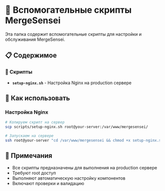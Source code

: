 # 📜 Вспомогательные скрипты MergeSensei

Эта папка содержит вспомогательные скрипты для настройки и обслуживания MergeSensei.

## 📋 Содержимое

### 🔧 Скрипты
- **`setup-nginx.sh`** - Настройка Nginx на production сервере

## 🚀 Как использовать

### Настройка Nginx
```bash
# Копируем скрипт на сервер
scp scripts/setup-nginx.sh root@your-server:/var/www/mergesensei/

# Запускаем на сервере
ssh root@your-server "cd /var/www/mergesensei && chmod +x setup-nginx.sh && ./setup-nginx.sh"
```

## 📝 Примечания

- Все скрипты предназначены для выполнения на production сервере
- Требуют root доступ
- Выполняют автоматическую настройку компонентов
- Включают проверки и валидацию
